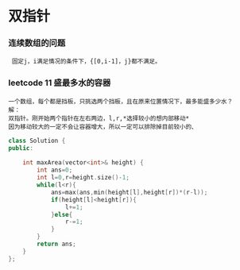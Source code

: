 双指针
===========
### 连续数组的问题<br>
     固定j，i满足情况的条件下，{[0,i-1]，j}都不满足。


### leetcode 11 盛最多水的容器<br>
    一个数组，每个都是挡板，只挑选两个挡板，且在原来位置情况下，最多能盛多少水？
    解：
    双指针。刚开始两个指针在左右两边，l,r,*选择较小的想内部移动*
    因为移动较大的一定不会让容器增大，所以一定可以排除掉目前较小的、
    
```c++
class Solution {
public:
    
    int maxArea(vector<int>& height) {
        int ans=0;
        int l=0,r=height.size()-1;
        while(l<r){
            ans=max(ans,min(height[l],height[r])*(r-l));
            if(height[l]<height[r]){
                l+=1;
            }else{
                r-=1;
            }
        }
        return ans;
    }
};
```
